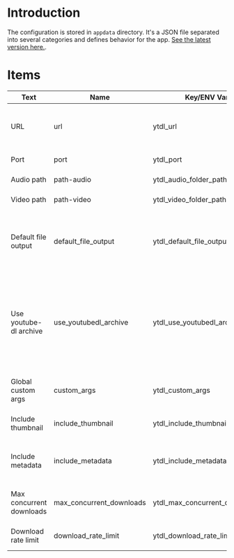 # Introduction

The configuration is stored in `appdata` directory. It's a JSON file separated into several categories and defines behavior for the app. [See the latest version here.](https://github.com/Tzahi12345/YoutubeDL-Material/blob/master/backend/appdata/default.json).

# Items

| Text | Name | Key/ENV Var | Explanation | Default value |
| ----------- | ----------- | ----------- | ----------- | ----------- |
| URL | url | ytdl_url | URL for the frontend - not always needed especially with Docker | http://example.com |
| Port | port | ytdl_port | Port for the frontend | 17442 |
| Audio path | path-audio | ytdl_audio_folder_path | Deprecated - not used | "audio" |
| Video path | path-video | ytdl_video_folder_path | Deprecated - not used | "video" |
| Default file output | default_file_output | ytdl_default_file_output | Changes the formatting for file names based on [youtube-dl's output template](https://github.com/ytdl-org/youtube-dl/blob/master/README.md#output-template) | "" |
| Use youtube-dl archive | use_youtubedl_archive | ytdl_use_youtubedl_archive | Creates and uses [archive text files](https://github.com/ytdl-org/youtube-dl/blob/master/README.md#how-do-i-download-only-new-videos-from-a-playlist) to avoid redownloading the same file, and helps track/port already downloaded files | false |
| Global custom args | custom_args | ytdl_custom_args | youtube-dl args that get added to every download | "" |
| Include thumbnail | include_thumbnail | ytdl_include_thumbnail | Downloads thumbnail along with file | true |
| Include metadata | include_metadata | ytdl_include_metadata | Downloads [.info.json files](https://github.com/ytdl-org/youtube-dl#filesystem-options) along with file (highly recommended) | true |
| Max concurrent downloads | max_concurrent_downloads | ytdl_max_concurrent_downloads | Limits the number of simultaneous downloads | 5 |
| Download rate limit | download_rate_limit | ytdl_download_rate_limit | Limits download speed | "" |
